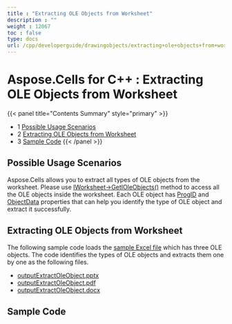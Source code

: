```yaml
---
title : "Extracting OLE Objects from Worksheet" 
description : "" 
weight : 12067 
toc : false
type: docs
url: /cpp/developerguide/drawingobjects/extracting+ole+objects+from+worksheet/
---
```


# Aspose.Cells for C++ : Extracting OLE Objects from Worksheet


{{< panel title="Contents Summary" style="primary" >}}
*   1 [Possible Usage Scenarios](#possible-usage-scenarios)
*   2 [Extracting OLE Objects from Worksheet](#extracting-ole-objects-from-worksheet)
*   3 [Sample Code](#sample-code)
{{< /panel >}}
 

## Possible Usage Scenarios

Aspose.Cells allows you to extract all types of OLE objects from the worksheet. Please use [IWorksheet->GetIOleObjects()](https://apireference.aspose.com/cpp/cells/class/aspose.cells.i_worksheet/#a4c59d95cdd871ecfe18274480831a728) method to access all the OLE objects inside the worksheet. Each OLE object has [ProgID](https://apireference.aspose.com/cpp/cells/class/aspose.cells.drawing.i_ole_object/#abb2ea6872025fe4724d9613cd6b81752) and [ObjectData](https://apireference.aspose.com/cpp/cells/class/aspose.cells.drawing.i_ole_object/#a4a200a03478d3553798360cd6a911d70) properties that can help you identify the type of OLE object and extract it successfully.

## Extracting OLE Objects from Worksheet

The following sample code loads the [sample Excel file](https://docs2.aspose.com/cells/cpp/attachments/66257169/66519077.xlsx) which has three OLE objects. The code identifies the types of OLE objects and extracts them one by one as the following files.

*   [outputExtractOleObject.pptx](https://docs2.aspose.com/cells/cpp/attachments/66257169/66519080.pptx)
*   [outputExtractOleObject.pdf](https://docs2.aspose.com/cells/cpp/attachments/66257169/66519079.pdf)
*   [outputExtractOleObject.docx](https://docs2.aspose.com/cells/cpp/attachments/66257169/66519078.docx)

## Sample Code

